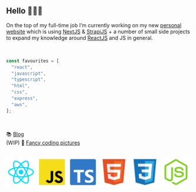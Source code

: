 ## Hello 🙋🏻‍♂️


On the top of my full-time job I’m currently working on my new <a href="https://www.jangana.dev" title="Visit jangana.dev" target="_blank">personal website</a>
 which is using <a href="https://nextjs.org/" title="Visit NextJS website" target="_blank">NextJS</a> & <a href="https://strapi.io/" title="Visit StrapiJS website" target="_blank">StrapiJS</a> + a number of small side projects to expand my knowledge around <a href="https://reactjs.org/" title="Visit ReactJS website" title="Visit ReactJS website" target="_blank">ReactJS</a> and JS in general.

<br>

```js
const favourites = [
  "react",
  "javascript",
  "typescript",
  "html",
  "css",
  "express",
  "aws",
]; 
```

<br>

📚 <a href="https://www.jangana.dev/blog" title="Visit jangana.dev" target="_blank">Blog</a><br> (WIP)
📸 <a href="https://www.instagram.com/janganacode" title="Visit Instagram page" target="_blank">Fancy coding pictures</a>

<br>

<div>
  <img src="https://raw.githubusercontent.com/vscode-icons/vscode-icons/master/icons/file_type_reactjs.svg" title="ReactJS" width="80" height="80">
  <img src="https://raw.githubusercontent.com/vscode-icons/vscode-icons/master/icons/file_type_js_official.svg" title="JavaScript" width="80" height="80">
  <img src="https://raw.githubusercontent.com/vscode-icons/vscode-icons/master/icons/file_type_typescript_official.svg" title="TypeScript" width="80" height="80">
  <img src="https://raw.githubusercontent.com/vscode-icons/vscode-icons/master/icons/file_type_html.svg" title="HTML" width="80" height="80">
  <img src="https://raw.githubusercontent.com/vscode-icons/vscode-icons/master/icons/file_type_css.svg" title="CSS" width="80" height="80">
  <img src="https://raw.githubusercontent.com/vscode-icons/vscode-icons/master/icons/file_type_node.svg" title="NodeJS" width="80" height="80">
<div>

